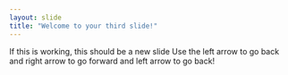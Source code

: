 ```yaml
---
layout: slide
title: "Welcome to your third slide!"
---
```

If this is working, this should be a new slide
Use the left arrow to go back and right arrow to go forward and left arrow to go back!
